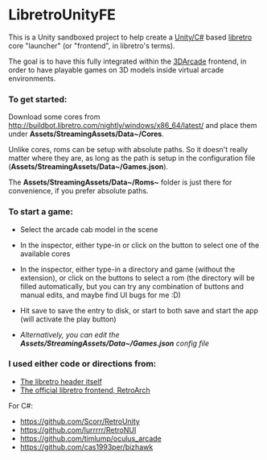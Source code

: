 # LibretroUnityFE

This is a Unity sandboxed project to help create a [Unity/C#](https://unity.com/) based [libretro](https://www.libretro.com/) core "launcher" (or "frontend", in libretro's terms).

The goal is to have this fully integrated within the [3DArcade](http://3darcade.messageboard.nl/index.php) frontend, in order to have playable games on 3D models inside virtual arcade environments.

### To get started:
Download some cores from http://buildbot.libretro.com/nightly/windows/x86_64/latest/ and place them under **Assets/StreamingAssets/Data~/Cores**.

Unlike cores, roms can be setup with absolute paths. So it doesn't really matter where they are, as long as the path is setup in the configuration file (**Assets/StreamingAssets/Data~/Games.json**).

The **Assets/StreamingAssets/Data~/Roms~** folder is just there for convenience, if you prefer absolute paths.

### To start a game:
- Select the arcade cab model in the scene
- In the inspector, either type-in or click on the button to select one of the available cores
- In the inspector, either type-in a directory and game (without the extension), or click on the buttons to select a rom (the directory will be filled automatically, but you can try any combination of buttons and manual edits, and maybe find UI bugs for me :D)
- Hit save to save the entry to disk, or start to both save and start the app (will activate the play button)

- *Alternatively, you can edit the **Assets/StreamingAssets/Data~/Games.json** config file*

### I used either code or directions from:
- [The libretro header itself](https://github.com/libretro/RetroArch/blob/master/libretro-common/include/libretro.h)
- [The official libretro frontend, RetroArch](https://github.com/libretro/RetroArch)

For C#:
- https://github.com/Scorr/RetroUnity
- https://github.com/lurrrrr/RetroNUI
- https://github.com/timlump/oculus_arcade
- https://github.com/cas1993per/bizhawk
